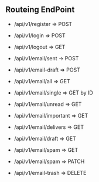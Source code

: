 ## Routeing EndPoint

- /api/v1/register => POST
- /api/v1/login => POST
- /api/v1/logout => GET

- /api/v1/email/sent -> POST
- /api/v1/email-draft => POST

- /api/v1/email/all => GET
- /api/v1/email/single => GET by ID

- /api/v1/email/unread => GET
- /api/v1/email/important => GET
- /api/v1/email/delivers => GET

- /api/v1/email/draft => GET

- /api/v1/email/spam => GET
- /api/v1/email/spam => PATCH

- /api/v1/email-trash => DELETE
